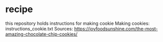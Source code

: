 # recipe
this repository holds instructions for making cookie
Making cookies: instructions_cookie.txt
Sources: https://joyfoodsunshine.com/the-most-amazing-chocolate-chip-cookies/
